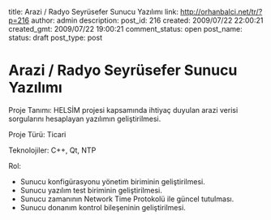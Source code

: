 title: Arazi / Radyo Seyrüsefer Sunucu Yazılımı
link: http://orhanbalci.net/tr/?p=216
author: admin
description: 
post_id: 216
created: 2009/07/22 22:00:21
created_gmt: 2009/07/22 19:00:21
comment_status: open
post_name: 
status: draft
post_type: post

# Arazi / Radyo Seyrüsefer Sunucu Yazılımı

Proje Tanımı:
HELSİM projesi kapsamında ihtiyaç duyulan arazi verisi sorgularını hesaplayan yazılımın geliştirilmesi.

Proje Türü:
Ticari

Teknolojiler:
C++, Qt, NTP

Rol:

  * Sunucu konfigürasyonu yönetim biriminin geliştirilmesi.
  * Sunucu yazılım test biriminin geliştirilmesi.
  * Sunucu zamanının Network Time Protokolü ile güncel tutulması.
  * Sunucu donanım kontrol bileşeninin geliştirilmesi.